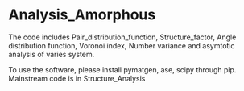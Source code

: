 # Analysis_Amorphous
The code includes Pair_distribution_function, Structure_factor, Angle distribution function, Voronoi index, Number variance and asymtotic analysis of varies system.

To use the software, please install pymatgen, ase, scipy through pip. Mainstream code is in Structure_Analysis
